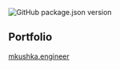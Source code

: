 ![GitHub package.json version](https://img.shields.io/github/package-json/v/kushkamisha/portfolio)

## Portfolio
[mkushka.engineer](https://mkushka.engineer)
